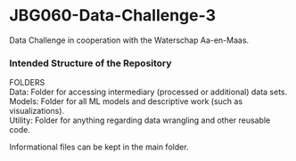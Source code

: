 # JBG060-Data-Challenge-3

Data Challenge in cooperation with the Waterschap Aa-en-Maas.

### Intended Structure of the Repository
FOLDERS  
Data:    Folder for accessing intermediary (processed or additional) data sets.  
Models:  Folder for all ML models and descriptive work (such as visualizations).  
Utility: Folder for anything regarding data wrangling and other reusable code.

Informational files can be kept in the main folder.
